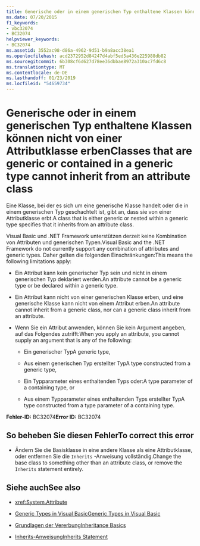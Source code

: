 ```yaml
---
title: Generische oder in einem generischen Typ enthaltene Klassen können nicht von einer Attributklasse erben
ms.date: 07/20/2015
f1_keywords:
- vbc32074
- BC32074
helpviewer_keywords:
- BC32074
ms.assetid: 3552ac98-d86a-4962-9d51-b9a8acc38ea1
ms.openlocfilehash: acd2372952d84247d4abf5ed5a436e225988db82
ms.sourcegitcommit: 6b308cf6d627d78ee36dbbae8972a310ac7fd6c8
ms.translationtype: MT
ms.contentlocale: de-DE
ms.lasthandoff: 01/23/2019
ms.locfileid: "54659734"
---
```

# <a name="classes-that-are-generic-or-contained-in-a-generic-type-cannot-inherit-from-an-attribute-class"></a><span data-ttu-id="ae21d-102">Generische oder in einem generischen Typ enthaltene Klassen können nicht von einer Attributklasse erben</span><span class="sxs-lookup"><span data-stu-id="ae21d-102">Classes that are generic or contained in a generic type cannot inherit from an attribute class</span></span>
<span data-ttu-id="ae21d-103">Eine Klasse, bei der es sich um eine generische Klasse handelt oder die in einem generischen Typ geschachtelt ist, gibt an, dass sie von einer Attributklasse erbt.</span><span class="sxs-lookup"><span data-stu-id="ae21d-103">A class that is either generic or nested within a generic type specifies that it inherits from an attribute class.</span></span>  
  
 <span data-ttu-id="ae21d-104">Visual Basic und .NET Framework unterstützen derzeit keine Kombination von Attributen und generischen Typen.</span><span class="sxs-lookup"><span data-stu-id="ae21d-104">Visual Basic and the .NET Framework do not currently support any combination of attributes and generic types.</span></span> <span data-ttu-id="ae21d-105">Daher gelten die folgenden Einschränkungen:</span><span class="sxs-lookup"><span data-stu-id="ae21d-105">This means the following limitations apply:</span></span>  
  
-   <span data-ttu-id="ae21d-106">Ein Attribut kann kein generischer Typ sein und nicht in einem generischen Typ deklariert werden.</span><span class="sxs-lookup"><span data-stu-id="ae21d-106">An attribute cannot be a generic type or be declared within a generic type.</span></span>  
  
-   <span data-ttu-id="ae21d-107">Ein Attribut kann nicht von einer generischen Klasse erben, und eine generische Klasse kann nicht von einem Attribut erben.</span><span class="sxs-lookup"><span data-stu-id="ae21d-107">An attribute cannot inherit from a generic class, nor can a generic class inherit from an attribute.</span></span>  
  
-   <span data-ttu-id="ae21d-108">Wenn Sie ein Attribut anwenden, können Sie kein Argument angeben, auf das Folgendes zutrifft:</span><span class="sxs-lookup"><span data-stu-id="ae21d-108">When you apply an attribute, you cannot supply an argument that is any of the following:</span></span>  
  
    -   <span data-ttu-id="ae21d-109">Ein generischer Typ</span><span class="sxs-lookup"><span data-stu-id="ae21d-109">A generic type,</span></span>  
  
    -   <span data-ttu-id="ae21d-110">Aus einem generischen Typ erstellter Typ</span><span class="sxs-lookup"><span data-stu-id="ae21d-110">A type constructed from a generic type,</span></span>  
  
    -   <span data-ttu-id="ae21d-111">Ein Typparameter eines enthaltenden Typs oder:</span><span class="sxs-lookup"><span data-stu-id="ae21d-111">A type parameter of a containing type, or</span></span>  
  
    -   <span data-ttu-id="ae21d-112">Aus einem Typparameter eines enthaltenden Typs erstellter Typ</span><span class="sxs-lookup"><span data-stu-id="ae21d-112">A type constructed from a type parameter of a containing type.</span></span>  
  
 <span data-ttu-id="ae21d-113">**Fehler-ID:** BC32074</span><span class="sxs-lookup"><span data-stu-id="ae21d-113">**Error ID:** BC32074</span></span>  
  
## <a name="to-correct-this-error"></a><span data-ttu-id="ae21d-114">So beheben Sie diesen Fehler</span><span class="sxs-lookup"><span data-stu-id="ae21d-114">To correct this error</span></span>  
  
-   <span data-ttu-id="ae21d-115">Ändern Sie die Basisklasse in eine andere Klasse als eine Attributklasse, oder entfernen Sie die `Inherits` -Anweisung vollständig.</span><span class="sxs-lookup"><span data-stu-id="ae21d-115">Change the base class to something other than an attribute class, or remove the `Inherits` statement entirely.</span></span>  
  
## <a name="see-also"></a><span data-ttu-id="ae21d-116">Siehe auch</span><span class="sxs-lookup"><span data-stu-id="ae21d-116">See also</span></span>
- <xref:System.Attribute>

- [<span data-ttu-id="ae21d-117">Generic Types in Visual Basic</span><span class="sxs-lookup"><span data-stu-id="ae21d-117">Generic Types in Visual Basic</span></span>](../../visual-basic/programming-guide/language-features/data-types/generic-types.md)
- [<span data-ttu-id="ae21d-118">Grundlagen der Vererbung</span><span class="sxs-lookup"><span data-stu-id="ae21d-118">Inheritance Basics</span></span>](../../visual-basic/programming-guide/language-features/objects-and-classes/inheritance-basics.md)
- [<span data-ttu-id="ae21d-119">Inherits-Anweisung</span><span class="sxs-lookup"><span data-stu-id="ae21d-119">Inherits Statement</span></span>](../../visual-basic/language-reference/statements/inherits-statement.md)
